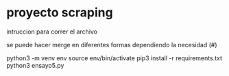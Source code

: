 # proyecto scraping
intruccion para correr el archivo 

se puede hacer merge en diferentes formas
dependiendo la necesidad (#)

python3 -m venv env
source env/bin/activate
pip3 install -r requirements.txt
python3 ensayo5.py
